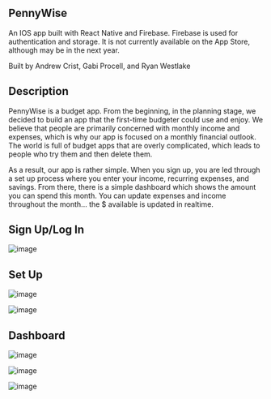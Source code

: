 ## PennyWise

An IOS app built with React Native and Firebase. Firebase is used for authentication and storage. It is not currently available on the App Store, although may be in the next year.

Built by Andrew Crist, Gabi Procell, and Ryan Westlake

## Description

PennyWise is a budget app. From the beginning, in the planning stage, we decided to build an app that the first-time budgeter could use and enjoy. We believe that people are primarily concerned with monthly income and expenses, which is why our app is focused on a monthly financial outlook. The world is full of budget apps that are overly complicated, which leads to people who try them and then delete them. 

As a result, our app is rather simple. When you sign up, you are led through a set up process where you enter your income, recurring expenses, and savings. From there, there is a simple dashboard which shows the amount you can spend this month. You can update expenses and income throughout the month... the $ available is updated in realtime. 

## Sign Up/Log In

![image](https://cloud.githubusercontent.com/assets/9679076/20581678/c76dd4a6-b197-11e6-971b-e8eacc1ea64f.png)

## Set Up

![image](https://cloud.githubusercontent.com/assets/9679076/20581716/0603a4ca-b198-11e6-8c6e-1c2c407a2780.png)

![image](https://cloud.githubusercontent.com/assets/9679076/20581740/25813222-b198-11e6-9861-1d420d720bfa.png)

## Dashboard

![image](https://cloud.githubusercontent.com/assets/9679076/20581779/5f54db02-b198-11e6-95f6-97a6217eef89.png)

![image](https://cloud.githubusercontent.com/assets/9679076/20581801/7f174a6a-b198-11e6-9945-f14025a9ce39.png)

![image](https://cloud.githubusercontent.com/assets/9679076/20581838/c09a497e-b198-11e6-83f6-55824ef063ee.png)


